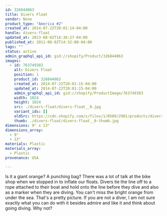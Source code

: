 ```yaml
---
id: 326844063
title: Divers Float
vendor: None
product_type: "America #2"
created_at: 2014-07-22T20:01:14-04:00
handle: divers-float
updated_at: 2023-08-02T14:36:27-04:00
published_at: 2011-06-02T14:32:00-04:00
tags: ""
status: active
admin_graphql_api_id: gid://shopify/Product/326844063
images:
  - id: 763749383
    alt: Divers Float
    position: 1
    product_id: 326844063
    created_at: 2014-07-22T20:01:15-04:00
    updated_at: 2014-07-22T20:01:15-04:00
    admin_graphql_api_id: gid://shopify/ProductImage/763749383
    width: 1024
    height: 1024
    src: ./divers-float/divers-float__0.jpg
    variant_ids: []
    oldSrc: https://cdn.shopify.com/s/files/1/0589/2901/products/diversfloat-x.jpeg?v=1406073675
    thumb: ./divers-float/divers-float__0-thumb.jpg
dimensions: 9" x 13"
dimensions_array:
  - 9"
  - 13"
materials: Plastic
materials_array:
  - Plastic
provenance: USA

---
```


Is it a giant orange? A punching bag? There was a lot of talk at the bike shop when we stopped in to inflate our floats. Divers tie the line off to a rope attached to their boat and hold onto the line before they dive and also as a marker when they are diving. You can't miss the bright orange from under the sea. That's a pretty picture. If you are not a diver, I am not sure exactly what you can do with it besides admire and like it and think about going diving. Why not?